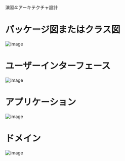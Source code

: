 演習4:アーキテクチャ設計

# パッケージ図またはクラス図
![image](https://github.com/user-attachments/assets/a0b59ea1-44d6-4387-b510-b630fb05fe9a)

# ユーザーインターフェース
![image](https://github.com/user-attachments/assets/ab4a1f84-9f86-4b72-b561-494d66656929)

# アプリケーション
![image](https://github.com/user-attachments/assets/1b636fa3-2f50-49a7-a15b-e721dbda7321)

# ドメイン
![image](https://github.com/user-attachments/assets/a325e376-9e88-4920-bfa3-00a6547fee07)
